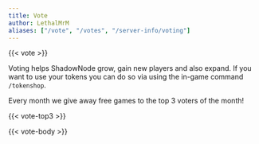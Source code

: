 ```yaml
---
title: Vote
author: LethalMrM
aliases: ["/vote", "/votes", "/server-info/voting"]
---
```


{{< vote >}}

Voting helps ShadowNode grow, gain new players and also expand.  If you want to use your tokens you can do so via using the in-game command `/tokenshop`.

Every month we give away free games to the top 3 voters of the month!

{{< vote-top3 >}}

{{< vote-body >}}